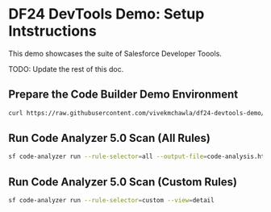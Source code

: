 # DF24 DevTools Demo: Setup Intstructions

This demo showcases the suite of Salesforce Developer Toools.

TODO: Update the rest of this doc.

## Prepare the Code Builder Demo Environment

```bash
curl https://raw.githubusercontent.com/vivekmchawla/df24-devtools-demo/main/setup-df24-devtools-demo | bash
```

## Run Code Analyzer 5.0 Scan (All Rules)
```bash
sf code-analyzer run --rule-selector=all --output-file=code-analysis.html
```

## Run Code Analyzer 5.0 Scan (Custom Rules)
```bash
sf code-analyzer run --rule-selector=custom --view=detail
```
